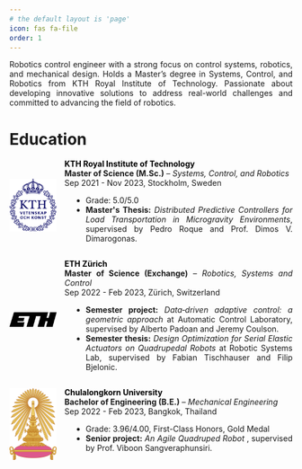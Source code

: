 ```yaml
---
# the default layout is 'page'
icon: fas fa-file
order: 1
---
```

<div style="flex: 1; font-size: 1em; text-align: justify;">
Robotics control engineer with a strong focus on control systems, robotics, and mechanical design. Holds a Master’s degree in Systems, Control, and Robotics from KTH Royal Institute of Technology. Passionate about developing innovative solutions to address real-world challenges and committed to advancing the field of robotics.
</div>


# Education

<div style="display: flex; align-items: center; margin-bottom: 1em;">
    <img src="../assets/img/education/kth.png" alt="KTH Logo" style="width: 6em; height: auto; margin-right: 1em;">
    <div style="flex: 1; font-size: 1em; max-width: 500px; text-align: justify;">
        <a href="https://www.kth.se/en" style="text-decoration: none; color: black; font-weight: bold;">KTH Royal Institute of Technology</a>
        <br>
        <strong>Master of Science (M.Sc.)</strong> – <em>Systems, Control, and Robotics</em>
        <br> 
        Sep 2021 - Nov 2023, Stockholm, Sweden
        <ul style="margin-left: 1em; list-style-type: disc;">
            <li>Grade: 5.0/5.0</li>
            <li><strong>Master's Thesis:</strong> <em>Distributed Predictive Controllers for Load Transportation in Microgravity Environments</em>, supervised by Pedro Roque and Prof. Dimos V. Dimarogonas.</li>
        </ul>
    </div>
</div>

<div style="display: flex; align-items: center; margin-bottom: 1em;">
    <img src="../assets/img/education/eth.png" alt="ETH Logo" style="width: 6em; height: auto; margin-right: 1em;">
    <div style="flex: 1; font-size: 1em; max-width: 500px; text-align: justify;">
        <a href="https://ethz.ch/en.html" style="text-decoration: none; color: black; font-weight: bold;">ETH Zürich</a>
        <br> <strong>Master of Science (Exchange)</strong> – <em>Robotics, Systems and Control</em>  
        <br>
        Sep 2022 - Feb 2023, Zürich, Switzerland
        <ul style="margin-left: 1em; list-style-type: disc;">
            <li><strong>Semester project:</strong> <em>Data‑driven adaptive control: a geometric approach</em> at Automatic Control Laboratory, supervised by Alberto Padoan and Jeremy Coulson.</li>
            <li><strong>Semester thesis:</strong> <em>Design Optimization for Serial Elastic Actuators on Quadrupedal Robots</em> at Robotic Systems Lab, supervised by Fabian Tischhauser and Filip Bjelonic.</li>
        </ul>
    </div>
</div>

<div style="display: flex; align-items: center; margin-bottom: 1em;">
    <img src="../assets/img/education/cu.png" alt="CU Logo" style="width: 6em; height: auto; margin-right: 1em;">
    <div style="flex: 1; font-size: 1em; max-width: 500px; text-align: justify;">
        <a href="https://ethz.ch/en.html" style="text-decoration: none; color: black; font-weight: bold;">Chulalongkorn University</a>
        <br> <strong>Bachelor of Engineering (B.E.)</strong> – <em>Mechanical Engineering</em>  
        <br>
        Sep 2022 - Feb 2023, Bangkok, Thailand
        <ul style="margin-left: 1em; list-style-type: disc;">
            <li>Grade: 3.96/4.00, First-Class Honors, Gold Medal </li>
            <li><strong>Senior project:</strong> <em>An Agile Quadruped Robot </em>, supervised by Prof. Viboon Sangveraphunsiri.</li>            
        </ul>
    </div>
</div>

